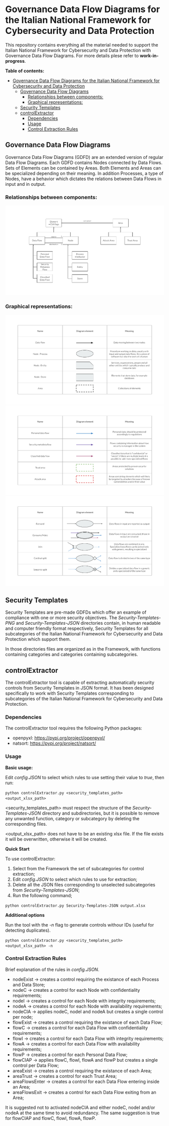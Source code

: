 # Governance Data Flow Diagrams for the Italian National Framework for Cybersecurity and Data Protection

This repository contains everything all the material needed to support the Italian National Framework for Cybersecurity and Data Protection with Governance Data Flow Diagrams. For more details plese refer to **work-in-progress**.

**Table of contents:**
- [Governance Data Flow Diagrams for the Italian National Framework for Cybersecurity and Data Protection](#governance-data-flow-diagrams-for-the-italian-national-framework-for-cybersecurity-and-data-protection)
  - [Governance Data Flow Diagrams](#governance-data-flow-diagrams)
    - [Relationships between components:](#relationships-between-components)
    - [Graphical representations:](#graphical-representations)
  - [Security Templates](#security-templates)
  - [controlExtractor](#controlextractor)
    - [Dependencies](#dependencies)
    - [Usage](#usage)
    - [Control Extraction Rules](#control-extraction-rules)

## Governance Data Flow Diagrams

Governance Data Flow Diagrams (GDFD) are an extended version of regular Data Flow Diagrams. Each GDFD contains Nodes connected by Data Flows. Sets of Elements can be contained by Areas. Both Elements and Areas can be specialized depending on their meaning. In addition Processes, a type of Nodes, have a behavior which dictates the relations between Data Flows in input and in output.

### Relationships between components:
![relationships](GDFD-components/GDFD-relationships.png)

### Graphical representations:

![basic components](GDFD-components/GDFD-basic-components.png)
![specilized components](GDFD-components/GDFD-specialized-components.png)
![process-behaviors](GDFD-components/GDFD-process-behavior.png)


## Security Templates

Security Templates are pre-made GDFDs which offer an example of compliance with one or more security objectives. The *Security-Templates-PNG* and *Security-Templates-JSON* directories contain, in human readable and computer friendly format respectively, Security Templates for all subcategories of the Italian National Framework for Cybersecurity and Data Protection which support them.

In those directories files are organized as in the Framework, with functions containing categories and categories containing subcategories.

## controlExtractor
The controlExtractor tool is capable of extracting automatically security controls from Security Templates in JSON format. It has been designed specifically to work with Security Templates corresponding to subcategories of the Italian National Framework for Cybersecurity and Data Protection.

### Dependencies
The controlExtractor tool requires the following Python packages:
- openpyxl: https://pypi.org/project/openpyxl/
- natsort: https://pypi.org/project/natsort/

### Usage

**Basic usage:**

Edit *config.JSON* to select which rules to use setting their value to *true*, then run:

`
python controlExtractor.py <security_templates_path> <output_xlsx_path>
`

<security_templates_path> must respect the structure of the *Security-Templates-JSON* directory and subdirectories, but it is possible to remove any unwanted function, category or subcategory by deleting the corresponding files.

<output_xlsx_path> does not have to be an existing xlsx file. If the file exists it will be overwritten, otherwise it will be created.

**Quick Start**

To use controlExtractor:
1. Select from the Framework the set of subcategories for control extraction;
2. Edit *config.JSON* to select which rules to use for extraction;
3. Delete all the JSON files corresponding to unselected subcategories from *Security-Templates-JSON*;
4. Run the following command;

`
python controlExtractor.py Security-Templates-JSON output.xlsx
`

**Additional options**

Run the tool with the *-n* flag to generate controls withour IDs (useful for detecting duplicates).

`
python controlExtractor.py <security_templates_path> <output_xlsx_path> -n
`
### Control Extraction Rules

Brief explanation of the rules in *config.JSON*.
- nodeExist -> creates a control requiring the existance of each Process and Data Store;
- nodeC -> creates a control for each Node with confidentiality requirements;
- nodeI -> creates a control for each Node with integrity requirements;
- nodeA -> creates a control for each Node with availability requirements;
- nodeCIA -> applies nodeC, nodeI and nodeA but creates a single control per node;
- flowExist -> creates a control requiring the existance of each Data Flow;
- flowC -> creates a control for each Data Flow with confidentiality requirements;
- flowI -> creates a control for each Data Flow with integrity requirements;
- flowA -> creates a control for each Data Flow with availability requirements;
- flowP -> creates a control for each Personal Data Flow;
- flowCIAP -> applies flowC, flowI, flowA and flowP but creates a single control per Data Flow;
- areaExist -> creates a control requiring the existance of each Area;
- areaTrust -> creates a control for each Trust Area;
- areaFlowsEnter -> creates a control for each Data Flow entering inside an Area;
- areaFlowsExit -> creates a control for each Data Flow exiting from an Area;

It is suggested not to activated nodeCIA and either nodeC, nodeI and/or nodeA at the same time to avoid redundancy. The same suggestion is true for flowCIAP and flowC, flowI, flowA, flowP.